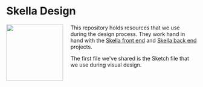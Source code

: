 # Skella Design

<div style="text-align: center;">
	<img width="150" style="float: left; margin: 0 20px 2px 0;"  src="http://podipo.github.io/skella/images/Skella-logo-300.png" /> 
</div>

This repository holds resources that we use during the design process. They work hand in hand with the [Skella front end](https://github.com/podipo/skella/) and [Skella back end](https://github.com/podipo/skellago/) projects.

The first file we've shared is the Sketch file that we use during visual design.